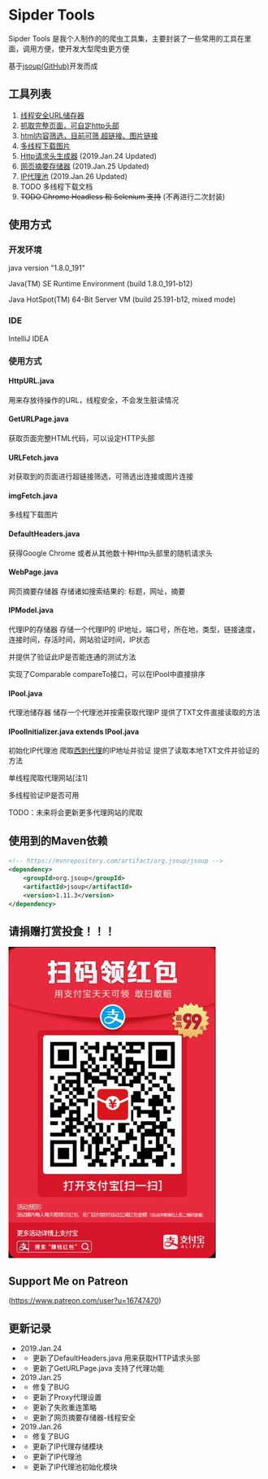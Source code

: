 # Sipder Tools

Sipder Tools 是我个人制作的的爬虫工具集，主要封装了一些常用的工具在里面，调用方便，使开发大型爬虫更方便

基于[jsoup](https://mvnrepository.com/artifact/org.jsoup/jsoup/1.11.3)[(GitHub)](https://github.com/jhy/jsoup)开发而成

## 工具列表
1. [线程安全URL储存器](https://github.com/50Death/Spider-Tools/blob/master/urltools/src/main/java/com/lyc/spider/tools/HttpURL.java)
2. [抓取完整页面，可自定http头部](https://github.com/50Death/Spider-Tools/blob/master/urltools/src/main/java/com/lyc/spider/tools/GetURLPage.java)
3. [html内容筛选，目前可筛 超链接、图片链接](https://github.com/50Death/Spider-Tools/blob/master/urltools/src/main/java/com/lyc/spider/tools/URLFetch.java)
4. [多线程下载图片](https://github.com/50Death/Spider-Tools/blob/master/urltools/src/main/java/com/lyc/spider/tools/imgFetch.java)
5. [Http请求头生成器](https://github.com/50Death/Spider-Tools/blob/master/urltools/src/main/java/com/lyc/spider/tools/DefaultHeaders.java)  (2019.Jan.24 Updated)
6. [网页摘要存储器](https://github.com/50Death/Spider-Tools/blob/master/urltools/src/main/java/com/lyc/spider/tools/WebPage.java)    (2019.Jan.25 Updated)
7. [IP代理池](https://github.com/50Death/Spider-Tools/blob/master/urltools/src/main/java/com/lyc/spider/tools/IPool.java)  (2019.Jan.26 Updated)
8. TODO 多线程下载文档
9. ~~TODO Chrome Headless 和 Selenium 支持~~ (不再进行二次封装)

## 使用方式

### 开发环境
java version "1.8.0_191"

Java(TM) SE Runtime Environment (build 1.8.0_191-b12)

Java HotSpot(TM) 64-Bit Server VM (build 25.191-b12, mixed mode)

### IDE
IntelliJ IDEA

### 使用方式

#### HttpURL.java
用来存放待操作的URL，线程安全，不会发生脏读情况

#### GetURLPage.java
获取页面完整HTML代码，可以设定HTTP头部

#### URLFetch.java
对获取到的页面进行超链接筛选，可筛选出连接或图片连接

#### imgFetch.java
多线程下载图片

#### DefaultHeaders.java
获得Google Chrome 或者从其他数十种Http头部里的随机请求头

#### WebPage.java
网页摘要存储器 存储诸如搜索结果的: 标题，网址，摘要

#### IPModel.java
代理IP的存储器 存储一个代理IP的 IP地址，端口号，所在地，类型，链接速度，连接时间，存活时间，网站验证时间，IP状态

并提供了验证此IP是否能连通的测试方法

实现了Comparable compareTo接口，可以在IPool中直接排序

#### IPool.java
代理池储存器 储存一个代理池并按需获取代理IP 提供了TXT文件直接读取的方法

#### IPoolInitializer.java extends IPool.java
初始化IP代理池 爬取[西刺代理](https://www.xicidaili.com/nn/)的IP地址并验证 提供了读取本地TXT文件并验证的方法

单线程爬取代理网站[注1]

多线程验证IP是否可用

TODO：未来将会更新更多代理网站的爬取

## 使用到的Maven依赖
```xml
<!-- https://mvnrepository.com/artifact/org.jsoup/jsoup -->
<dependency>
    <groupId>org.jsoup</groupId>
    <artifactId>jsoup</artifactId>
    <version>1.11.3</version>
</dependency>
```
## 请捐赠打赏投食！！！
![图片加载失败](https://github.com/50Death/CipheredSocketChat/blob/master/Pictures/%E6%94%AF%E4%BB%98%E5%AE%9D%E7%BA%A2%E5%8C%85.jpg)

## Support Me on Patreon
(https://www.patreon.com/user?u=16747470)

## 更新记录
* 2019.Jan.24
* *  更新了DefaultHeaders.java 用来获取HTTP请求头部
* *  更新了GetURLPage.java 支持了代理功能
* 2019.Jan.25
* *  修复了BUG
* *  更新了Proxy代理设置
* *  更新了失败重连策略
* *  更新了网页摘要存储器-线程安全
* 2019.Jan.26
* *  修复了BUG
* *  更新了IP代理存储模块
* *  更新了IP代理池
* *  更新了IP代理池初始化模块
